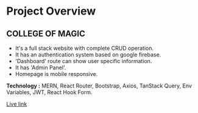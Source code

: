 # Project Overview 
## COLLEGE OF MAGIC
- It's a full stack website with complete CRUD operation.
- It has an authentication system based on google firebase.
- 'Dashboard' route can show user specific information.
- It has 'Admin Panel'.
- Homepage is mobile responsive.

**Technology :** MERN, React Router, Bootstrap, Axios, TanStack Query, Env Variables, JWT, React Hook Form.

[Live link]()